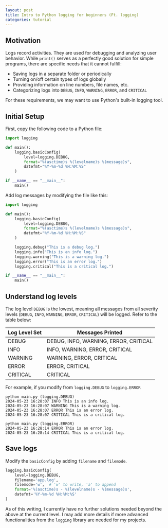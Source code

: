 ```yaml
---
layout: post
title: Intro to Python logging for beginners (Ft. logging)
categories: tutorial
---
```


## Motivation

Logs record activities. They are used for debugging and analyzing user behavior.
While `print()` serves as a perfectly good solution for simple programs, there
are specific needs that it cannot fulfill:

- Saving logs in a separate folder or periodically
- Turning on/off certain types of logs globally
- Providing information on line numbers, file names, etc.
- Categorizing logs into `DEBUG`, `INFO`, `WARNING`, `ERROR`, and `CRITICAL`

For these requirements, we may want to use Python's built-in logging tool.

## Initial Setup

First, copy the following code to a Python file:

```python
import logging

def main():
    logging.basicConfig(
        level=logging.DEBUG,
        format="%(asctime)s %(levelname)s %(message)s",
        datefmt="%Y-%m-%d %H:%M:%S"
    )

if __name__ == "__main__":
    main()
```

Add log messages by modifying the file like this:

```python
import logging

def main():
    logging.basicConfig(
        level=logging.DEBUG,
        format="%(asctime)s %(levelname)s %(message)s",
        datefmt="%Y-%m-%d %H:%M:%S"
    )

    logging.debug("This is a debug log.")
    logging.info("This is an info log.")
    logging.warning("This is a warning log.")
    logging.error("This is an error log.")
    logging.critical("This is a critical log.")

if __name__ == "__main__":
    main()
```

## Understand log levels

The log level `DEBUG` is the lowest, meaning all messages from all severity
levels (`DEBUG`, `INFO`, `WARNING`, `ERROR`, `CRITICAL`) will be logged. Refer
to the table below:

| Log Level Set | Messages Printed                      |
| ------------- | ------------------------------------- |
| DEBUG         | DEBUG, INFO, WARNING, ERROR, CRITICAL |
| INFO          | INFO, WARNING, ERROR, CRITICAL        |
| WARNING       | WARNING, ERROR, CRITICAL              |
| ERROR         | ERROR, CRITICAL                       |
| CRITICAL      | CRITICAL                              |

For example, if you modify from `logging.DEBUG` to `logging.ERROR`

```text
python main.py (logging.DEBUG)
2024-05-23 16:28:07 INFO This is an info log.
2024-05-23 16:28:07 WARNING This is a warning log.
2024-05-23 16:28:07 ERROR This is an error log.
2024-05-23 16:28:07 CRITICAL This is a critical log.

python main.py (logging.ERROR)
2024-05-23 16:28:14 ERROR This is an error log.
2024-05-23 16:28:14 CRITICAL This is a critical log.
```

## Save logs

Modify the `basicConfig` by adding `filename` and `filemode`.

```python
logging.basicConfig(
    level=logging.DEBUG,
    filename='app.log',
    filemode='w',  # 'w' to write, 'a' to append
    format='%(asctime)s - %(levelname)s - %(message)s',
    datefmt='%Y-%m-%d %H:%M:%S'
)

```

As of this writing, I currently have no further solutions needed beyond the
above at the current level. I may add more details if more advanced
functionalities from the `logging` library are needed for my projects.
